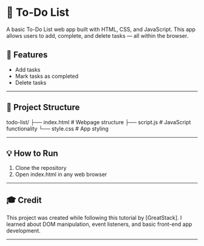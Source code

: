# 📝 To-Do List

A basic To-Do List web app built with HTML, CSS, and JavaScript.
This app allows users to add, complete, and delete tasks — all within the browser.

## 🧠 Features

- Add tasks
- Mark tasks as completed
- Delete tasks

---

## 📁 Project Structure

todo-list/
├── index.html # Webpage structure
├── script.js # JavaScript functionality
└── style.css # App styling

---

## 💡 How to Run

1. Clone the repository
2. Open index.html in any web browser

---

## 🎓 Credit

This project was created while following this tutorial by [GreatStack].
I learned about DOM manipulation, event listeners, and basic front-end app development.

---
